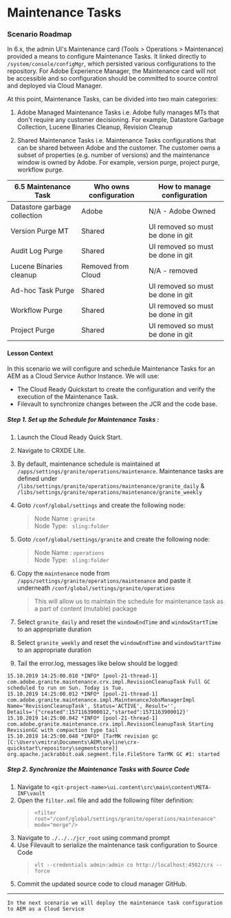 
# Maintenance Tasks

### Scenario Roadmap

In 6.x, the admin UI's Maintenance card (Tools > Operations > Maintenance) provided a means to configure Maintenance Tasks. It linked directly to ` /system/console/configMgr `, which persisted various configurations to the repository. For 
Adobe Experience Manager, the Maintenance card will not be accessible and so configuration should be committed to source control and deployed via Cloud Manager. 

At this point, Maintenance Tasks, can be divided into two main categories: 

1. Adobe Managed Maintenance Tasks i.e. Adobe fully manages MTs that don't require any customer decisioning. For example, Datastore Garbage Collection, Lucene Binaries Cleanup, Revision Cleanup

2. Shared Maintenance Tasks i.e. Maintenance Tasks configurations that can be shared between Adobe and the customer. The customer owns a subset of properties (e.g. number of versions) and the maintenance window is owned by Adobe. For example, version purge, project purge, workflow purge.

| 6.5 Maintenance Task         | Who owns configuration | How to manage configuration       |
|------------------------------|------------------------|-----------------------------------|
| Datastore garbage collection | Adobe                  | N/A - Adobe Owned                 |
| Version Purge MT             | Shared                 | UI removed so must be done in git |
| Audit Log Purge              | Shared                 | UI removed so must be done in git |
| Lucene Binaries cleanup      | Removed from Cloud     | N/A - removed                     |
| Ad-hoc Task Purge            | Shared                 | UI removed so must be done in git |
| Workflow Purge               | Shared                 | UI removed so must be done in git |
| Project Purge                | Shared                 | UI removed so must be done in git |


#### Lesson Context

In this scenario we will configure and schedule Maintenance Tasks for an AEM as a Cloud Service Author Instance. We will use:
* The Cloud Ready Quickstart to create the configuration and verify the execution of the Maintenance Task. 
* Filevault to synchronize changes between the JCR and the code base. 

##### Step 1. Set up the Schedule for Maintenance Tasks : 

1. Launch the Cloud Ready Quick Start.
2. Navigate to CRXDE Lite.
3. By default, maintenance schedule is maintained at ` /apps/settings/granite/operations/maintenance `.  Maintenance tasks are defined under ` /libs/settings/granite/operations/maintenance/granite_daily `  & ` /libs/settings/granite/operations/maintenance/granite_weekly `  
4. Goto ` /conf/global/settings ` and create the following node:
    > Node Name : ` granite ` <br>
    > Node Type: ` sling:folder`
5. Goto ` /conf/global/settings/granite ` and create the following node: 
    > Node Name : ` operations ` <br>
    > Node Type: ` sling:folder`
6. Copy the ` maintenance ` node from ` /apps/settings/granite/operations/maintenance ` and paste it underneath ` /conf/global/settings/granite/operations `

    > This will allow us to maintain the schedule for maintenance task as a part of content (mutable) package  

7. Select ` granite_daily ` and reset the ` windowEndTime ` and ` windowStartTime ` to an appropriate duration
8. Select ` granite_weekly ` and reset the ` windowEndTime ` and ` windowStartTime ` to an appropriate duration
9. Tail the error.log, messages like below should be logged:
```
15.10.2019 14:25:00.010 *INFO* [pool-21-thread-1] com.adobe.granite.maintenance.crx.impl.RevisionCleanupTask Full GC scheduled to run on Sun. Today is Tue.
15.10.2019 14:25:00.012 *INFO* [pool-21-thread-1] com.adobe.granite.maintenance.impl.MaintenanceJobsManagerImpl Name='RevisionCleanupTask', Status='ACTIVE', Result='', Details='{"created":1571163900012,"started":1571163900012}'
15.10.2019 14:25:00.042 *INFO* [pool-21-thread-1] com.adobe.granite.maintenance.crx.impl.RevisionCleanupTask Starting RevisionGC with compaction type tail
15.10.2019 14:25:00.048 *INFO* [TarMK revision gc [C:\Users\vmitra\Documents\AEM\skyline\crx-quickstart\repository\segmentstore]] org.apache.jackrabbit.oak.segment.file.FileStore TarMK GC #1: started
```
##### Step 2. Synchronize the Maintenance Tasks with Source Code

1. Navigate to ` <git-project-name>\ui.content\src\main\content\META-INF\vault `
2. Open the ` filter.xml ` file and add the following filter definition: 
    > ` <filter root="/conf/global/settings/granite/operations/maintenance" mode="merge"/> `
3. Navigate to ` ./../../jcr_root ` using command prompt 
4. Use Filevault to serialize the maintenance task configuration to Source Code 
    >  ` vlt --credentials admin:admin co http://localhost:4502/crx --force `
5. Commit the updated source code to cloud manager GitHub.
---

```
In the next scenario we will deploy the maintenance task configuration to AEM as a Cloud Service